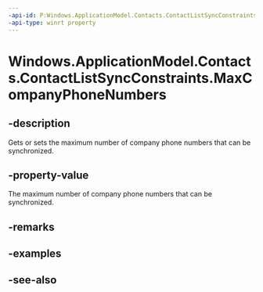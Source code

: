 ----api-id: P:Windows.ApplicationModel.Contacts.ContactListSyncConstraints.MaxCompanyPhoneNumbers
-api-type: winrt property
---<!-- Property syntaxpublic Windows.Foundation.IReference<int> MaxCompanyPhoneNumbers { get;  set; }--># Windows.ApplicationModel.Contacts.ContactListSyncConstraints.MaxCompanyPhoneNumbers## -descriptionGets or sets the maximum number of company phone numbers that can be synchronized.## -property-valueThe maximum number of company phone numbers that can be synchronized.## -remarks## -examples## -see-also